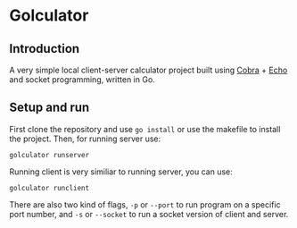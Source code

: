 # Golculator

## Introduction

A very simple local client-server calculator project built using [Cobra](https://github.com/spf13/cobra) + [Echo](https://github.com/labstack/echo) and socket programming, written in Go.

## Setup and run

First clone the repository and use `go install` or use the makefile to install the project.
Then, for running server use:
```
golculator runserver
```
Running client is very similiar to running server, you can use:
```
golculator runclient
```
There are also two kind of flags, `-p` or `--port` to run program on a specific port number, and `-s` or `--socket` to run a socket version of client and server.

